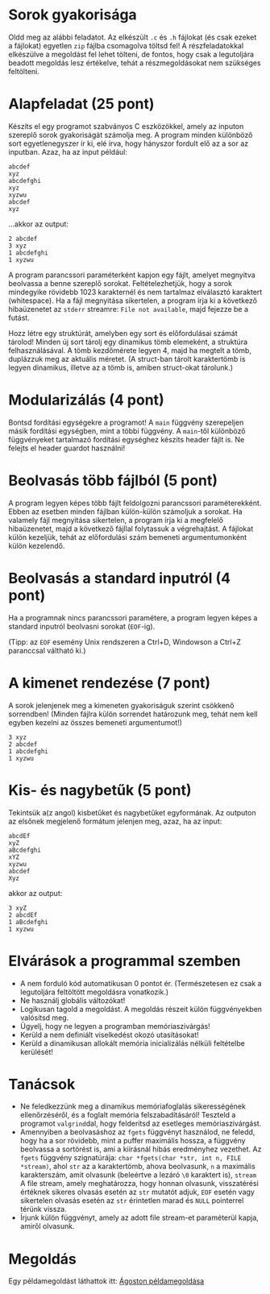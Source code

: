 # Sorok gyakorisága

Oldd meg az alábbi feladatot. Az elkészült `.c` és `.h` fájlokat (és csak ezeket a fájlokat) egyetlen `zip` fájlba csomagolva töltsd fel!
A részfeladatokkal elkészülve a megoldást fel lehet tölteni, de fontos, hogy csak a legutoljára beadott megoldás lesz értékelve, tehát a részmegoldásokat nem szükséges feltölteni.

# Alapfeladat (25 pont)

Készíts el egy programot szabványos C eszközökkel, amely az inputon szereplő sorok gyakoriságát számolja meg. A program minden különböző sort egyetlenegyszer ír ki, elé írva, hogy hányszor fordult elő az a sor az inputban. Azaz, ha az input például:

```
abcdef
xyz
abcdefghi
xyz
xyzwu
abcdef
xyz
```

...akkor az output:

```
2 abcdef
3 xyz
1 abcdefghi
1 xyzwu
```

A program parancssori paraméterként kapjon egy fájlt, amelyet megnyitva beolvassa a benne szereplő sorokat. Feltételezhetjük, hogy a sorok mindegyike rövidebb 1023 karakternél és nem tartalmaz elválasztó karaktert (whitespace). Ha a fájl megnyitása sikertelen, a program írja ki a következő hibaüzenetet az `stderr` streamre: `File not available`, majd fejezze be a futást.

Hozz létre egy struktúrát, amelyben egy sort és előfordulásai számát tárolod! Minden új sort tárolj egy dinamikus tömb elemeként, a struktúra felhasználásával. A tömb kezdőmérete legyen 4, majd ha megtelt a tömb, duplázzuk meg az aktuális méretet. (A struct-ban tárolt karaktertömb is legyen dinamikus, illetve az a tömb is, amiben struct-okat tárolunk.)

# Modularizálás (4 pont)

Bontsd fordítási egységekre a programot! A `main` függvény szerepeljen másik fordítási egységben, mint a többi függvény. A `main`-től különböző függvényeket tartalmazó fordítási egységhez készíts header fájlt is. Ne felejts el header guardot használni!

# Beolvasás több fájlból (5 pont)

A program legyen képes több fájlt feldolgozni parancssori paraméterekként. Ebben az esetben minden fájlban külön-külön számoljuk a sorokat. Ha valamely fájl megnyitása sikertelen, a program írja ki a megfelelő hibaüzenetet, majd a következő fájllal folytassuk a végrehajtást. A fájlokat külön kezeljük, tehát az előfordulási szám bemeneti argumentumonként külön kezelendő.

# Beolvasás a standard inputról (4 pont)

Ha a programnak nincs parancssori paramétere, a program legyen képes a standard inputról beolvasni sorokat (`EOF`-ig).

(Tipp: az `EOF` esemény Unix rendszeren a Ctrl+D, Windowson a Ctrl+Z paranccsal váltható ki.)

# A kimenet rendezése (7 pont)

A sorok jelenjenek meg a kimeneten gyakoriságuk szerint csökkenő sorrendben! (Minden fájlra külön sorrendet határozunk meg, tehát nem kell egyben kezelni az összes bemeneti argumentumot!)

```
3 xyz
2 abcdef
1 abcdefghi
1 xyzwu
```

# Kis- és nagybetűk (5 pont)

Tekintsük a(z angol) kisbetűket és nagybetűket egyformának. Az outputon az elsőnek megjelenő formátum jelenjen meg, azaz, ha az input:

```
abcdEf
xyZ
aBcdefghi
xYZ
xyzwu
abcdef
Xyz
```

akkor az output:

```
3 xyZ
2 abcdEf
1 aBcdefghi
1 xyzwu
```

# Elvárások a programmal szemben

* A nem forduló kód automatikusan 0 pontot ér. (Természetesen ez csak a legutoljára feltöltött megoldásra vonatkozik.)
* Ne használj globális változókat!
* Logikusan tagold a megoldást. A megoldás részeit külön függvényekben valósítsd meg.
* Ügyelj, hogy ne legyen a programban memóriaszivárgás!
* Kerüld a nem definiált viselkedést okozó utasításokat!
* Kerüld a dinamikusan allokált memória inicializálás nélküli feltételbe kerülését!

# Tanácsok

* Ne feledkezzünk meg a dinamikus memóriafoglalás sikerességének ellenőrzéséről, és a foglalt memória felszabadításáról! Teszteld a programot `valgrind`dal, hogy felderítsd az esetleges memóriaszivárgást.
* Amennyiben a beolvasáshoz az `fgets` függvényt használod, ne feledd, hogy ha a sor rövidebb, mint a puffer maximális hossza, a függvény beolvassa a sortörést is, ami a kiírásnál hibás eredményhez vezethet. Az `fgets` függvény szignatúrája: `char *fgets(char *str, int n, FILE *stream)`, ahol `str` az a karaktertömb, ahova beolvasunk, `n` a maximális karakterszám, amit olvasunk (beleértve a lezáró `\0` karaktert is), `stream` A file stream, amely meghatározza, hogy honnan olvasunk, visszatérési értéknek sikeres olvasás esetén az `str` mutatót adjuk, `EOF` esetén vagy sikertelen olvasás esetén az `str` érintetlen marad és `NULL` pointerrel térünk vissza.
* Írjunk külön függvényt, amely az adott file stream-et paraméterül kapja, amiről olvasunk.

# Megoldás

Egy példamegoldást láthattok itt: [Ágoston példamegoldása](../megoldasok/agoston/zarthelyi_20211216/)


